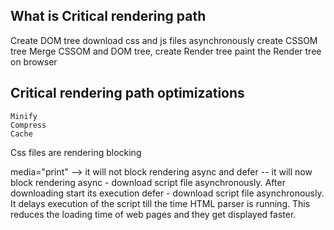 ## What is Critical rendering path
Create DOM tree
download css and js files asynchronously
create CSSOM tree
Merge CSSOM and DOM tree, create Render tree
paint the Render tree on browser

## Critical rendering path optimizations
	Minify
	Compress
	Cache
Css files are rendering blocking
<link rel="stylesheet" href="style-print.css" media="print">
media="print" --> it will not block rendering 
<script src="...." async/defer></script>
async and defer -- it will now block rendering
    async - download script file asynchronously. After downloading start its execution
    defer - download script file asynchronously. It delays execution of the script till the time HTML parser is running. This reduces the loading time of web pages and they get displayed faster.